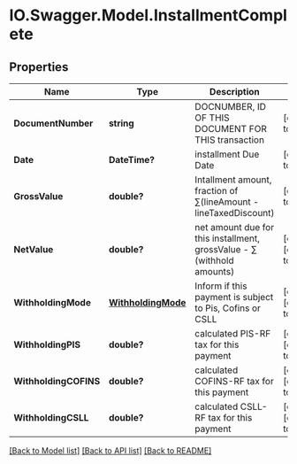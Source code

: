 # IO.Swagger.Model.InstallmentComplete
## Properties

Name | Type | Description | Notes
------------ | ------------- | ------------- | -------------
**DocumentNumber** | **string** | DOCNUMBER, ID OF THIS DOCUMENT FOR THIS transaction | [default to null]
**Date** | **DateTime?** | installment Due Date | [default to null]
**GrossValue** | **double?** | Intallment amount, fraction of  ∑(lineAmount - lineTaxedDiscount) | [default to null]
**NetValue** | **double?** | net amount due for this installment, grossValue - ∑ (withhold amounts) | [optional] [default to null]
**WithholdingMode** | [**WithholdingMode**](WithholdingMode.md) | Inform if this payment is subject to Pis, Cofins or CSLL | [optional] [default to null]
**WithholdingPIS** | **double?** | calculated PIS-RF tax for this payment | [optional] [default to null]
**WithholdingCOFINS** | **double?** | calculated COFINS-RF tax for this payment | [optional] [default to null]
**WithholdingCSLL** | **double?** | calculated CSLL-RF tax for this payment | [optional] [default to null]

[[Back to Model list]](../README.md#documentation-for-models) [[Back to API list]](../README.md#documentation-for-api-endpoints) [[Back to README]](../README.md)


